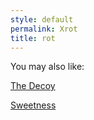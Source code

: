 ```yaml
---
style: default
permalink: Xrot
title: rot
---
```

You may also like:

[The Decoy](http://scp-wiki.net/the-decoy)

[Sweetness](http://scp-wiki.net/sweetness)
